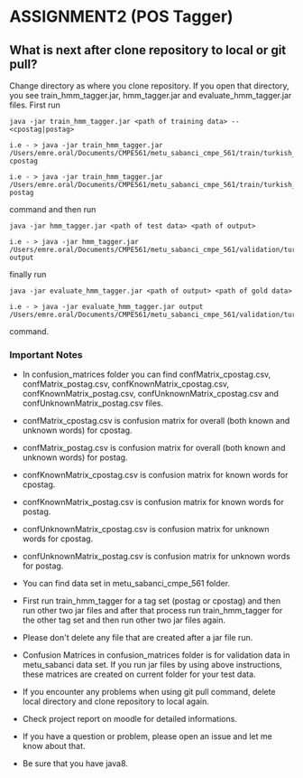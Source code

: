 # ASSIGNMENT2 (POS Tagger)

## What is next after clone repository to local or git pull?
 
Change directory as where you clone repository. If you open that directory, you see train_hmm_tagger.jar, hmm_tagger.jar and evaluate_hmm_tagger.jar files. First run 
 
    java -jar train_hmm_tagger.jar <path of training data> -- <cpostag|postag>
    
    i.e - > java -jar train_hmm_tagger.jar /Users/emre.oral/Documents/CMPE561/metu_sabanci_cmpe_561/train/turkish_metu_sabanci_train.conll cpostag
    
    i.e - > java -jar train_hmm_tagger.jar /Users/emre.oral/Documents/CMPE561/metu_sabanci_cmpe_561/train/turkish_metu_sabanci_train.conll postag
 
command and then run 

    java -jar hmm_tagger.jar <path of test data> <path of output>
    
    i.e - > java -jar hmm_tagger.jar /Users/emre.oral/Documents/CMPE561/metu_sabanci_cmpe_561/validation/turkish_metu_sabanci_val.conll output
    
finally run

    java -jar evaluate_hmm_tagger.jar <path of output> <path of gold data>
    
    i.e - > java -jar evaluate_hmm_tagger.jar output /Users/emre.oral/Documents/CMPE561/metu_sabanci_cmpe_561/validation/turkish_metu_sabanci_val.conll 

command.

### Important Notes

* In confusion_matrices folder you can find confMatrix_cpostag.csv, confMatrix_postag.csv, confKnownMatrix_cpostag.csv, confKnownMatrix_postag.csv, confUnknownMatrix_cpostag.csv and confUnknownMatrix_postag.csv files.

* confMatrix_cpostag.csv is confusion matrix for overall (both known and unknown words) for cpostag.

* confMatrix_postag.csv is confusion matrix for overall (both known and unknown words) for postag.

* confKnownMatrix_cpostag.csv is confusion matrix for known words for cpostag.

* confKnownMatrix_postag.csv is confusion matrix for known words for postag.

* confUnknownMatrix_cpostag.csv is confusion matrix for unknown words for cpostag.

* confUnknownMatrix_postag.csv is confusion matrix for unknown words for postag.
 
* You can find data set in metu_sabanci_cmpe_561 folder.

* First run train_hmm_tagger for a tag set (postag or cpostag) and then run other two jar files and after that process run train_hmm_tagger for the other tag set and then run other two jar files again.
 
* Please don't delete any file that are created after a jar file run.

* Confusion Matrices in confusion_matrices folder is for validation data in metu_sabanci data set. If you run jar files by using above instructions, these matrices are created on current folder for your test data.

* If you encounter any problems when using git pull command, delete local directory and clone repository to local again.
 
* Check project report on moodle for detailed informations.

* If you have a question or problem, please open an issue and let me know about that.

* Be sure that you have java8. 











